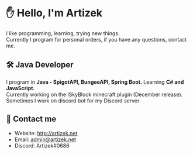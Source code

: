 # ✋ Hello, I'm Artizek

I like programming, learning, trying new things.<br>
Currently I program for personal orders, if you have any questions, contact me.

## 🛠 Java Developer

I program in **Java - SpigotAPI, BungeeAPI, Spring Boot.** Learning **C# and JavaScript.**<br>
Currently working on the ISkyBlock minecraft plugin (December release).<br>
Sometimes I work on discord bot for my Discord server

## 📩 Contact me

- Website: http://artizek.net
- Email: admin@artizek.net
- Discord: Artizek#0686
